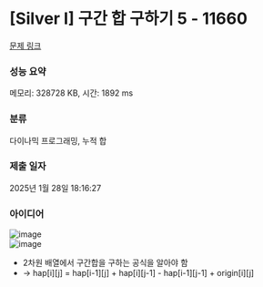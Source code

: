 # [Silver I] 구간 합 구하기 5 - 11660 

[문제 링크](https://www.acmicpc.net/problem/11660) 

### 성능 요약

메모리: 328728 KB, 시간: 1892 ms

### 분류

다이나믹 프로그래밍, 누적 합

### 제출 일자

2025년 1월 28일 18:16:27

### 아이디어

![image](https://github.com/user-attachments/assets/c06b18e1-4bb2-49cf-b228-8f6662ff047b)
<br/>
![image](https://github.com/user-attachments/assets/4d82af34-2ec8-4f1b-bc15-24cfda6f1510)

* 2차원 배열에서 구간합을 구하는 공식을 알아야 함
* -> hap[i][j] = hap[i-1][j] + hap[i][j-1] - hap[i-1][j-1] + origin[i][j]
